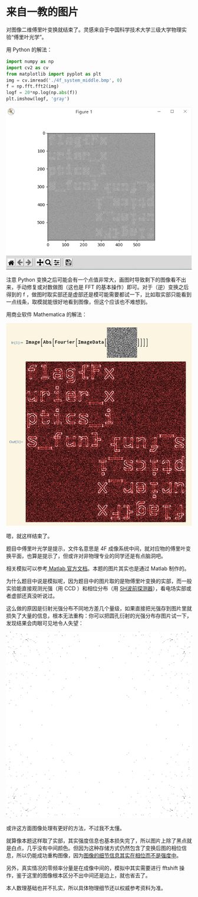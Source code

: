 # 来自一教的图片

对图像二维傅里叶变换就结束了。灵感来自于中国科学技术大学三级大学物理实验“傅里叶光学”。

用 Python 的解法：

```python
import numpy as np
import cv2 as cv
from matplotlib import pyplot as plt
img = cv.imread('./4f_system_middle.bmp', 0)
f = np.fft.fft2(img)
logf = 20*np.log(np.abs(f))
plt.imshow(logf, 'gray')
```

![1](pic/1.png)

注意 Python 变换之后可能会有一个点值非常大，画图时导致剩下的图像看不出来，手动修复或对数做图（这也是 FFT 的基本操作）即可。对于（逆）变换之后得到的 f ，做图时取实部还是虚部还是模可能需要都试一下，比如取实部只能看到一点线条，取模就能很好地看到图像，但这个应该也不难想到。

用商业软件 Mathematica 的解法：

![2](pic/2.png)

嗯，就这样结束了。

题目中傅里叶光学是提示，文件名意思是 4F 成像系统中间，就对应物的傅里叶变换平面，也算是提示了，但或许对非物理专业的同学还是有点脑洞吧。

相关模拟可以参考[ Matlab 官方文档](https://www.mathworks.com/help/matlab/math/two-dimensional-fft.html)。本题的图片其实也是通过 Matlab 制作的。

为什么题目中说是模拟呢，因为题目中的图片取的是物傅里叶变换的实部，而一般实验能直接观测光强（用 CCD ）和相位分布（用 [SH波前探测器](https://www.thorlabs.com/newgrouppage9.cfm?objectgroup_id=5287)），看电场实部或者虚部还真没听说过。

这么做的原因是衍射光强分布不同地方差几个量级，如果直接把光强存到图片里就损失了大量的信息，根本无法重构：你可以把圆孔衍射的光强分布存图片试一下，发现结果会肉眼可见地令人失望：

![](pic/3.bmp)

或许这方面图像处理有更好的方法，不过我不太懂。

就算像本题这样取了实部，其实强度信息也基本损失完了，所以图片上除了黑点就是白点，几乎没有中间颜色。但因为这种存储方式仍然包含了变换后图的相位信息，所以仍能成功重构图像，因为[图像的细节信息其实在相位而不是强度中](https://people.eecs.berkeley.edu/~sastry/ee20/vision2/node6.html)。

另外，真实情况的零频率分量是在成像中间的，模拟中其实需要进行 fftshift 操作，鉴于这里的图像根本区分不出中间还是边上，就也省去了。

本人数理基础也并不扎实，所以具体物理细节还以权威参考资料为准。

